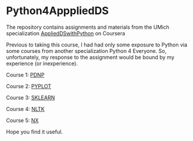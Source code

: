 # Python4ApppliedDS
The  repository contains assignments and materials from the UMich specialization [AppliedDSwithPython](https://www.coursera.org/specializations/data-science-python) on Coursera

Previous to taking this course, I had had only some exposure to Python 
via some courses from another specialization Python 4 
Everyone. So, unfortunately, my response to the assignment 
would be bound by my experience (or inexperience).

Course 1: [PDNP](https://github.com/TLI2958/Python4ApppliedDS/tree/course1)

Course 2: [PYPLOT](https://github.com/TLI2958/Python4ApppliedDS/tree/course2)

Course 3: [SKLEARN](https://github.com/TLI2958/Python4ApppliedDS/tree/course3)

Course 4: [NLTK](https://github.com/TLI2958/Python4ApppliedDS/tree/course4)

Course 5: [NX](https://github.com/TLI2958/Python4ApppliedDS/tree/course5)

Hope you find it useful.
